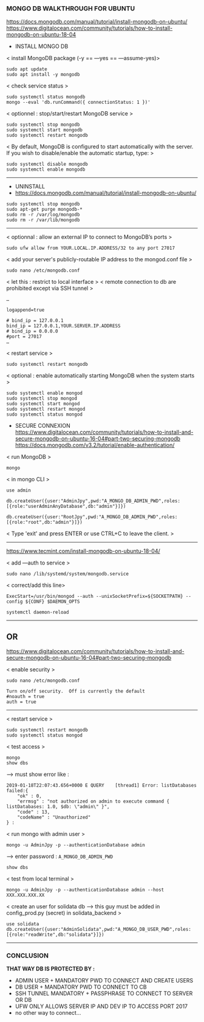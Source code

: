 
### MONGO DB WALKTHROUGH FOR UBUNTU
https://docs.mongodb.com/manual/tutorial/install-mongodb-on-ubuntu/
https://www.digitalocean.com/community/tutorials/how-to-install-mongodb-on-ubuntu-18-04


- INSTALL MONGO DB

< install MongoDB package (-y == —yes == —assume-yes)>
```
sudo apt update
sudo apt install -y mongodb
```
< check service status > 
```
sudo systemctl status mongodb
mongo --eval 'db.runCommand({ connectionStatus: 1 })'
```

< optionnel : stop/start/restart MongoDB service >
```
sudo systemctl stop mongodb
sudo systemctl start mongodb
sudo systemctl restart mongodb
```
< By default, MongoDB is configured to start automatically with the server. If you wish to disable/enable the automatic startup, type: >
```
sudo systemctl disable mongodb
sudo systemctl enable mongodb
```

-----------
- UNINSTALL 
- https://docs.mongodb.com/manual/tutorial/install-mongodb-on-ubuntu/ 

```
sudo systemctl stop mongodb
sudo apt-get purge mongodb-*
sudo rm -r /var/log/mongodb
sudo rm -r /var/lib/mongodb
```

-----------


< optionnal : allow an external IP to connect to MongoDB’s ports >
```
sudo ufw allow from YOUR.LOCAL.IP.ADDRESS/32 to any port 27017  
```
< add your server's publicly-routable IP address to the mongod.conf file >
```
sudo nano /etc/mongodb.conf
```

< let this : restrict to local interface >
< remote connection to db are prohibited except via SSH tunnel >
```
…

logappend=true

# bind_ip = 127.0.0.1
bind_ip = 127.0.0.1,YOUR.SERVER.IP.ADDRESS
# bind_ip = 0.0.0.0
#port = 27017
…
```
< restart service >
```
sudo systemctl restart mongodb
```

< optional : enable automatically starting MongoDB when the system starts >
```
sudo systemctl enable mongod
sudo systemctl stop mongod
sudo systemctl start mongod
sudo systemctl restart mongod
sudo systemctl status mongod
```

- SECURE CONNEXION
https://www.digitalocean.com/community/tutorials/how-to-install-and-secure-mongodb-on-ubuntu-16-04#part-two-securing-mongodb 
https://docs.mongodb.com/v3.2/tutorial/enable-authentication/

< run MongoDB >
```
mongo
```

< in mongo CLI >
```
use admin

db.createUser({user:"AdminJpy",pwd:"A_MONGO_DB_ADMIN_PWD",roles:[{role:"userAdminAnyDatabase",db:"admin"}]})

db.createUser({user:"RootJpy",pwd:"A_MONGO_DB_ADMIN_PWD",roles:[{role:"root",db:"admin"}]})
```

< Type 'exit' and press ENTER or use CTRL+C to leave the client. >


----------

https://www.tecmint.com/install-mongodb-on-ubuntu-18-04/ 

< add —auth to service >
```
sudo nano /lib/systemd/system/mongodb.service 
```
< correct/add this line>
```
ExecStart=/usr/bin/mongod --auth --unixSocketPrefix=${SOCKETPATH} --config ${CONF} $DAEMON_OPTS

systemctl daemon-reload
```
-------
OR
--------
https://www.digitalocean.com/community/tutorials/how-to-install-and-secure-mongodb-on-ubuntu-16-04#part-two-securing-mongodb 

< enable security >
```
sudo nano /etc/mongodb.conf
````

```
Turn on/off security.  Off is currently the default
#noauth = true
auth = true
```
----------

< restart service >
```
sudo systemctl restart mongodb
sudo systemctl status mongod
```
< test access >
```
mongo
show dbs
```
—> must show error like : 
```
2019-01-18T22:07:43.656+0000 E QUERY    [thread1] Error: listDatabases failed:{
	"ok" : 0,
	"errmsg" : "not authorized on admin to execute command { listDatabases: 1.0, $db: \"admin\" }",
	"code" : 13,
	"codeName" : "Unauthorized"
} :
```
< run mongo with admin user >
```
mongo -u AdminJpy -p --authenticationDatabase admin
```
—> enter password : `A_MONGO_DB_ADMIN_PWD`
```
show dbs 
```

< test from local terminal >
```
mongo -u AdminJpy -p --authenticationDatabase admin --host XXX.XXX.XXX.XX
```



< create an user for solidata db —> this guy must be added in config_prod.py (secret) in solidata_backend >
```
use solidata
db.createUser({user:"AdminSolidata",pwd:"A_MONGO_DB_USER_PWD",roles:[{role:"readWrite",db:"solidata"}]})
```

-------------

### CONCLUSION

**THAT WAY DB IS PROTECTED BY :**
+ ADMIN USER + MANDATORY PWD TO CONNECT AND CREATE USERS
+ DB USER + MANDATORY PWD TO CONNECT TO CB
+ SSH TUNNEL MANDATORY + PASSPHRASE TO CONNECT TO SERVER OR DB
+ UFW ONLY ALLOWS SERVER IP AND DEV IP TO ACCESS PORT 2017
+  no other way to connect…
